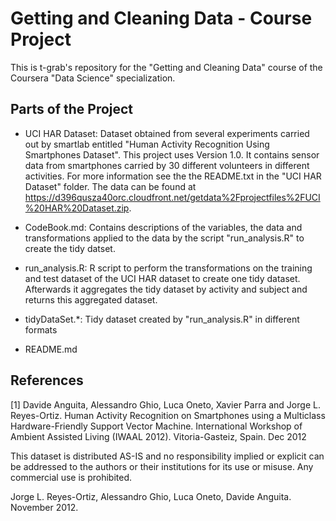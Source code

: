 Getting and Cleaning Data - Course Project
==========================================
This is t-grab's repository for the "Getting and Cleaning Data" course 
of the Coursera "Data Science" specialization.

## Parts of the Project

- UCI HAR Dataset: Dataset obtained from several experiments carried out by smartlab entitled
"Human Activity Recognition Using Smartphones Dataset". This project uses Version 1.0. It contains
sensor data from smartphones carried by 30 different volunteers in different activities. For more information
see the the README.txt in the "UCI HAR Dataset" folder. The data can be found at https://d396qusza40orc.cloudfront.net/getdata%2Fprojectfiles%2FUCI%20HAR%20Dataset.zip.

- CodeBook.md: Contains descriptions of the variables, the data and transformations applied to the 
data by the script "run_analysis.R" to create the tidy datset.

- run_analysis.R: R script to perform the transformations on the training and test dataset of the UCI HAR dataset to create one tidy dataset. Afterwards it aggregates the tidy dataset by activity and subject and returns this aggregated dataset.

- tidyDataSet.*: Tidy dataset created by "run_analysis.R" in different formats

- README.md

## References

[1] Davide Anguita, Alessandro Ghio, Luca Oneto, Xavier Parra and Jorge L. Reyes-Ortiz. Human Activity Recognition on Smartphones using a Multiclass Hardware-Friendly Support Vector Machine. International Workshop of Ambient Assisted Living (IWAAL 2012). Vitoria-Gasteiz, Spain. Dec 2012

This dataset is distributed AS-IS and no responsibility implied or explicit can be addressed to the authors or their institutions for its use or misuse. Any commercial use is prohibited.

Jorge L. Reyes-Ortiz, Alessandro Ghio, Luca Oneto, Davide Anguita. November 2012.